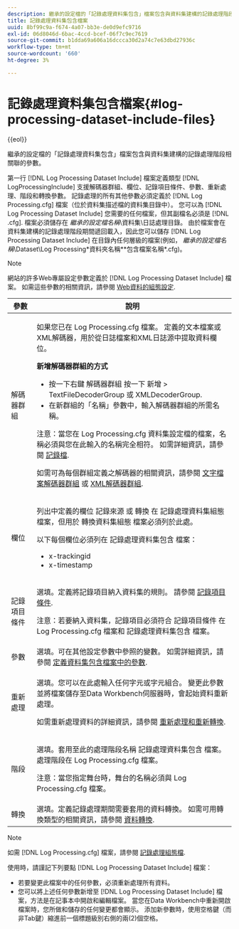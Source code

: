 ```yaml
---
description: 繼承的設定檔的「記錄處理資料集包含」檔案包含與資料集建構的記錄處理階段相關聯的參數。
title: 記錄處理資料集包含檔案
uuid: 8bf99c9a-f674-4a07-bb3e-de0d9efc9716
exl-id: 06d8046d-6bac-4ccd-bcef-06f7c9ec7619
source-git-commit: b1dda69a606a16dccca30d2a74c7e63dbd27936c
workflow-type: tm+mt
source-wordcount: '660'
ht-degree: 3%

---
```


# 記錄處理資料集包含檔案{#log-processing-dataset-include-files}

{{eol}}

繼承的設定檔的「記錄處理資料集包含」檔案包含與資料集建構的記錄處理階段相關聯的參數。

第一行 [!DNL Log Processing Dataset Include] 檔案定義類型 [!DNL LogProcessingInclude] 支援解碼器群組、欄位、記錄項目條件、參數、重新處理、階段和轉換參數。 記錄處理的所有其他參數必須定義於 [!DNL Log Processing.cfg] 檔案（位於資料集描述檔的資料集目錄中）。 您可以為 [!DNL Log Processing Dataset Include] 您需要的任何檔案，但其副檔名必須是 [!DNL .cfg]. 檔案必須儲存在 *繼承的設定檔名稱*\資料集\日誌處理目錄。 由於檔案會在資料集建構的記錄處理階段期間遞回載入，因此您可以儲存 [!DNL Log Processing Dataset Include] 在目錄內任何層級的檔案(例如， *繼承的設定檔名稱*\Dataset\Log Processing\*資料夾名稱*\*包含檔案名稱*.cfg)。

>[!NOTE]
>
>網站的許多Web專屬設定參數定義於 [!DNL Log Processing Dataset Include] 檔案。 如需這些參數的相關資訊，請參閱 [Web資料的組態設定](../../../../../home/c-dataset-const-proc/c-config-web-data/c-config-web-data.md#concept-9a306b65483a484bb3f6f3c1d7e77519).

<table id="table_E2112652CCD443E889A529EEDC4ADF1C"> 
 <thead> 
  <tr> 
   <th colname="col1" class="entry"> 參數 </th> 
   <th colname="col2" class="entry"> 說明 </th> 
  </tr> 
 </thead>
 <tbody> 
  <tr> 
   <td colname="col1"> 解碼器群組 </td> 
   <td colname="col2"> <p>如果您已在 <span class="filepath"> Log Processing.cfg</span> 檔案。 定義的文本檔案或XML解碼器，用於從日誌檔案和XML日誌源中提取資料欄位。 </p> <p> <b>新增解碼器群組的方式</b> 
     <ul id="ul_54087499003C48C8B0AD9660A2F46EA9"> 
      <li id="li_E361861E61D246DDB3964C97CC5187E9"> 按一下右鍵 <span class="uicontrol"> 解碼器群組</span> 按一下 <span class="uicontrol"> 新增</span> &gt; <span class="uicontrol"> TextFileDecoderGroup</span> 或 <span class="uicontrol"> XMLDecoderGroup</span>. </li> 
      <li id="li_B2D61A0763AD4FEDB619BF9550EF4602"> 在新群組的「名稱」參數中，輸入解碼器群組的所需名稱。 </li> 
     </ul> </p> <p> <p>注意：當您在 <span class="filepath"> Log Processing.cfg</span> 資料集設定檔的檔案，名稱必須與您在此輸入的名稱完全相符。 如需詳細資訊，請參閱 <a href="../../../../../home/c-dataset-const-proc/c-log-proc-config-file/c-log-sources.md#concept-3d4fb817c057447d90f166b1183b461e"> 記錄檔</a>. </p> </p> <p> 如需可為每個群組定義之解碼器的相關資訊，請參閱 <a href="../../../../../home/c-dataset-const-proc/c-dataset-inc-files/c-types-dataset-inc-files/c-log-proc-dataset-inc-files/c-text-file-dec-groups.md#concept-0db34988e17c41bfb1797f1d8e78aabd"> 文字檔案解碼器群組</a> 或 <a href="../../../../../home/c-dataset-const-proc/c-dataset-inc-files/c-types-dataset-inc-files/c-log-proc-dataset-inc-files/c-xml-dec-grps.md#concept-5eda5ab253724674832f6951e2a0d1c3"> XML解碼器群組</a>. </p> </td> 
  </tr> 
  <tr> 
   <td colname="col1"> 欄位 </td> 
   <td colname="col2"> <p>列出中定義的欄位 <span class="wintitle"> 記錄來源</span> 或 <span class="wintitle"> 轉換</span> 在 <span class="wintitle"> 記錄處理資料集組態</span> 檔案，但用於 <span class="wintitle"> 轉換資料集組態</span> 檔案必須列於此處。 </p> <p> 以下每個欄位必須列在 <span class="wintitle"> 記錄處理資料集包含</span> 檔案： 
     <ul id="ul_D1BB18A80D874C0B9B54DA361698EB30"> 
      <li id="li_7E8B5B697BDA408DBE10D9A63AF295AC"> x-trackingid </li> 
      <li id="li_F5DEE90A596A4A1C86AF874653C4048C"> x-timestamp </li> 
     </ul> </p> </td> 
  </tr> 
  <tr> 
   <td colname="col1"> 記錄項目條件 </td> 
   <td colname="col2"> <p>選填。定義將記錄項目納入資料集的規則。 請參閱 <a href="../../../../../home/c-dataset-const-proc/c-log-proc-config-file/c-info-log-proc-param.md#concept-ecaff95cee4e40bc90f81e099c5fc934"> 記錄項目條件</a>. </p> <p> <p>注意：若要納入資料集，記錄項目必須符合 <span class="wintitle"> 記錄項目條件</span> 在 <span class="filepath"> Log Processing.cfg</span> 檔案和 <span class="wintitle"> 記錄處理資料集包含</span> 檔案。 </p> </p> </td> 
  </tr> 
  <tr> 
   <td colname="col1"> 參數 </td> 
   <td colname="col2"> 選填。可在其他設定參數中參照的變數。 如需詳細資訊，請參閱 <a href="../../../../../home/c-dataset-const-proc/c-dataset-inc-files/c-def-param-dataset-inc-files/c-def-param-dataset-inc-files.md#concept-5ad06acc8dc44bf2a99643fafdd56b50"> 定義資料集包含檔案中的參數</a>. </td> 
  </tr> 
  <tr> 
   <td colname="col1"> 重新處理 </td> 
   <td colname="col2"> <p>選填。您可以在此處輸入任何字元或字元組合。 變更此參數並將檔案儲存至Data Workbench伺服器時，會起始資料重新處理。 </p> <p> 如需重新處理資料的詳細資訊，請參閱 <a href="../../../../../home/c-dataset-const-proc/c-reproc-retrans/c-unst-reproc-retrans.md"> 重新處理和重新轉換</a>. </p> </td> 
  </tr> 
  <tr> 
   <td colname="col1"> 階段 </td> 
   <td colname="col2"> <p>選填。套用至此的處理階段名稱 <span class="wintitle"> 記錄處理資料集包含</span> 檔案。 處理階段在 <span class="filepath"> Log Processing.cfg</span> 檔案。 </p> <p> <p>注意：當您指定舞台時，舞台的名稱必須與 <span class="filepath"> Log Processing.cfg</span> 檔案。 </p> </p> </td> 
  </tr> 
  <tr> 
   <td colname="col1"> 轉換 </td> 
   <td colname="col2"> 選填。定義記錄處理期間需要套用的資料轉換。 如需可用轉換類型的相關資訊，請參閱 <a href="../../../../../home/c-dataset-const-proc/c-data-trans/c-abt-transf.md"> 資料轉換</a>. </td> 
  </tr> 
 </tbody> 
</table>

>[!NOTE]
>
>如需 [!DNL Log Processing.cfg] 檔案，請參閱 [記錄處理組態檔](../../../../../home/c-dataset-const-proc/c-log-proc-config-file/c-abt-log-proc-config-file.md).

使用時，請謹記下列要點 [!DNL Log Processing Dataset Include] 檔案：

* 若要變更此檔案中的任何參數，必須重新處理所有資料。
* 您可以將上述任何參數新增至 [!DNL Log Processing Dataset Include] 檔案，方法是在記事本中開啟和編輯檔案。 當您在Data Workbench中重新開啟檔案時，您所做和儲存的任何變更都會顯示。 添加新參數時，使用空格鍵（而非Tab鍵）縮進前一個標題級別右側的兩(2)個空格。
